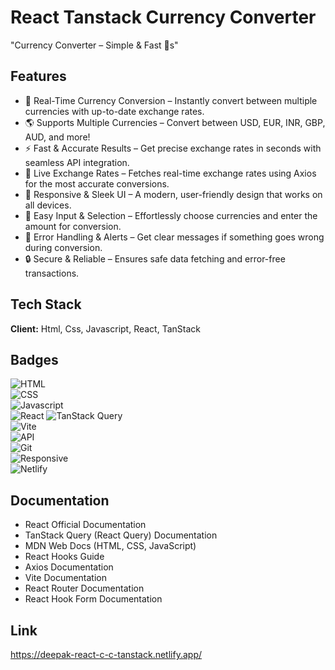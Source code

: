
# React Tanstack Currency Converter

"Currency Converter – Simple & Fast 💱s"



## Features

- 💱 Real-Time Currency Conversion – Instantly convert between multiple currencies with up-to-date exchange rates.
- 🌎 Supports Multiple Currencies – Convert between USD, EUR, INR, GBP, AUD, and more!
- ⚡ Fast & Accurate Results – Get precise exchange rates in seconds with seamless API integration.
- 🔄 Live Exchange Rates – Fetches real-time exchange rates using Axios for the most accurate conversions.
- 🎨 Responsive & Sleek UI – A modern, user-friendly design that works on all devices.
- 🔧 Easy Input & Selection – Effortlessly choose currencies and enter the amount for conversion.
- 🔔 Error Handling & Alerts – Get clear messages if something goes wrong during conversion.
- 🔒 Secure & Reliable – Ensures safe data fetching and error-free transactions.



  
## Tech Stack

**Client:**  Html, Css, Javascript, React, TanStack




## Badges

![HTML](https://img.shields.io/badge/HTML-5-blue)  
![CSS](https://img.shields.io/badge/CSS-3-blue)  
![Javascript](https://img.shields.io/badge/JavaScript-ES6-yellow)   
![React](https://img.shields.io/badge/React-19-blue) 
![TanStack Query](https://img.shields.io/badge/TanStack%20Query-5.0-red.svg)    
![Vite](https://img.shields.io/badge/Vite-4-purple)  
![API](https://img.shields.io/badge/REST%20API-JSON-orange)  
![Git](https://img.shields.io/badge/Git-Version--Control-red)  
![Responsive](https://img.shields.io/badge/Responsive-Design-green)  
![Netlify](https://img.shields.io/badge/Deployed%20on-Netlify-brightgreen)





## Documentation

- React Official Documentation
- TanStack Query (React Query) Documentation
- MDN Web Docs (HTML, CSS, JavaScript)
- React Hooks Guide
- Axios Documentation
- Vite Documentation
- React Router Documentation
- React Hook Form Documentation





## Link 

https://deepak-react-c-c-tanstack.netlify.app/
